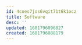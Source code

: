 ```yaml
---
id: 4coes7jos6vqit71t6k1ocz
title: Software
desc: ''
updated: 1681796096827
created: 1681796088179
---
```

